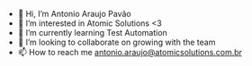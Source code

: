 - 👋 Hi, I’m Antonio Araujo Pavão
- 👀 I’m interested in Atomic Solutions <3
- 🌱 I’m currently learning Test Automation
- 💞️ I’m looking to collaborate on growing with the team
- 📫 How to reach me antonio.araujo@atomicsolutions.com.br


<!---
antoniopavao-atomic/antoniopavao-atomic is a ✨ special ✨ repository because its `README.md` (this file) appears on your GitHub profile.
You can click the Preview link to take a look at your changes.
--->
